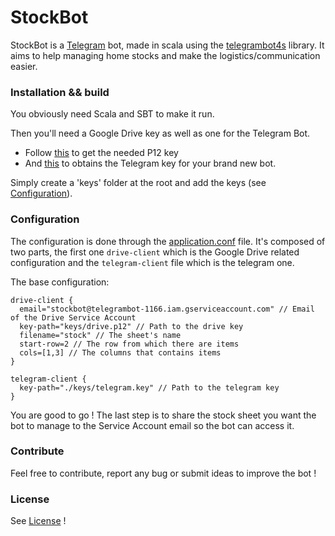 # StockBot

StockBot is a [Telegram](https://telegram.org) bot, made in scala using the [telegrambot4s](https://github.com/mukel/telegrambot4s) library.
It aims to help managing home stocks and make the logistics/communication easier.

### Installation && build

You obviously need Scala and SBT to make it run.

Then you'll need a Google Drive key as well as one for the Telegram Bot.

- Follow [this](https://developers.google.com/identity/protocols/OAuth2ServiceAccount) to get the needed P12 key
- And [this](https://core.telegram.org/bots) to obtains the Telegram key for your brand new bot.


Simply create a 'keys' folder at the root and add the keys (see [Configuration](#configuration)).

### Configuration <a name="configuration">

The configuration is done through the [application.conf](https://github.com/ex0ns/StockBot/blob/master/src/main/resources/application.conf) file.
It's composed of two parts, the first one `drive-client` which is the Google Drive related configuration and the `telegram-client` file
which is the telegram one.


The base configuration: 

```
drive-client {
  email="stockbot@telegrambot-1166.iam.gserviceaccount.com" // Email of the Drive Service Account 
  key-path="keys/drive.p12" // Path to the drive key
  filename="stock" // The sheet's name
  start-row=2 // The row from which there are items
  cols=[1,3] // The columns that contains items
}

telegram-client {
  key-path="./keys/telegram.key" // Path to the telegram key
}

```

You are good to go ! The last step is to share the stock sheet you want the bot to manage to the Service Account email
so the bot can access it.

### Contribute

Feel free to contribute, report any bug or submit ideas to improve the bot !

### License

See [License](https://github.com/ex0ns/StockBot/blob/master/LICENSE) !

